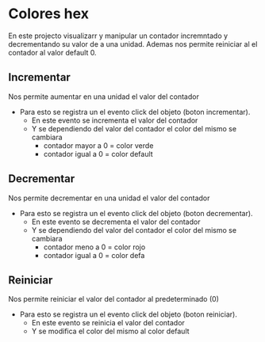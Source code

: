 # Colores hex 
En este projecto visualizarr y manipular un contador incremntado y decrementando su valor de a una unidad. Ademas nos permite reiniciar al el contador al valor default 0.
## Incrementar

Nos permite aumentar en una unidad el valor del contador
  - Para esto se registra un el evento click del objeto (boton incrementar).
    - En este evento se incrementa el valor del contador 
    - Y se dependiendo del valor del contador el color del mismo se cambiara
      - contador mayor a 0 = color verde
      - contador igual a 0 = color default

## Decrementar

Nos permite decrementar en una unidad el valor del contador
  - Para esto se registra un el evento click del objeto (boton decrementar).
    - En este evento se decrementa el valor del contador 
    - Y se dependiendo del valor del contador el color del mismo se cambiara
      - contador meno a 0 = color rojo
      - contador igual a 0 = color defa

## Reiniciar

Nos permite reiniciar el valor del contador al predeterminado (0)
  - Para esto se registra un el evento click del objeto (boton reiniciar).
    - En este evento se reinicia el valor del contador 
    - Y se modifica el color del mismo al color default

